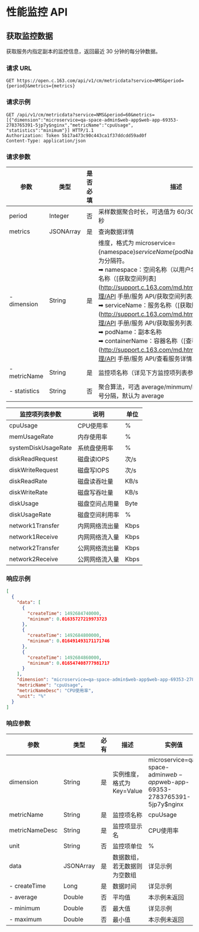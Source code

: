# 性能监控 API

## 获取监控数据

获取服务内指定副本的监控信息，返回最近 30 分钟的每分钟数据。

### 请求 URL

`GET https://open.c.163.com/api/v1/cm/metricdata?service=NMS&period={period}&metrics={metrics}`

### 请求示例

```http
GET /api/v1/cm/metricdata?service=NMS&period=60&metrics=[{"dimension":"microservice=qa-space-admin$web-app$web-app-69353-2783765391-5jp7y$nginx","metricName":"cpuUsage", "statistics":"minimum"}] HTTP/1.1
Authorization: Token 5b17a473c90c443ca1f37ddcdd59ad0f
Content-Type: application/json
```

### 请求参数

|     参数     |    类型   | 是否必填 |                                                       描述                                                       |                                  示例值                                  |
|--------------|-----------|----------|------------------------------------------------------------------------------------------------------------------|--------------------------------------------------------------------------|
| period       | Integer   | 否       | 采样数据聚合时长，可选值为 60/300，单位秒，默认 30 秒                                                            | 60                                                                       |
| metrics      | JSONArray | 是       | 查询数据详情                                                                                                     |                                                                          |
| - dimension  | String    | 是       | 维度，格式为 microservice={namespace}${serviceName}${podName}${containerName}，$ 为分隔符。<br>➡ namespace：空间名称（以用户名结尾），不是空间显示名称（[获取空间列表](http://support.c.163.com/md.html#!容器服务/服务管理/API 手册/服务 API/获取空间列表.md)）<br>➡ serviceName：服务名称（[获取服务列表](http://support.c.163.com/md.html#!容器服务/服务管理/API 手册/服务 API/获取服务列表.md)）<br> ➡ podName：副本名称<br>➡ containerName：容器名称（[查看服务详情](http://support.c.163.com/md.html#!容器服务/服务管理/API 手册/服务 API/查看服务详情.md)）| microservice=qa-space-admin$web-app$web-app-69353-2783765391-5jp7y$nginx |
| - metricName | String    | 是       | 监控项名称（详见下方监控项列表参数）                                                                             | cpuUsage                                                                 |
| - statistics | String    | 否       | 聚合算法，可选 average/minmum/maximum，多个以逗号分隔，默认为 average                                            | minimum                                                                  |

|   监控项列表参数    |      说明      | 单位 |
|---------------------|----------------|------|
| cpuUsage            | CPU使用率      | %    |
| memUsageRate        | 内存使用率     | %    |
| systemDiskUsageRate | 系统盘使用率   | %    |
| diskReadRequest     | 磁盘读IOPS     | 次/s |
| diskWriteRequest    | 磁盘写IOPS     | 次/s |
| diskReadRate        | 磁盘读吞吐量   | KB/s |
| diskWriteRate       | 磁盘写吞吐量   | KB/s |
| diskUsage           | 磁盘空间占用量 | Byte |
| diskUsageRate       | 磁盘空间利用率 | %    |
| network1Transfer    | 内网网络流出量 | Kbps |
| network1Receive     | 内网网络流入量 | Kbps |
| network2Transfer    | 公网网络流出量 | Kbps |
| network2Receive     | 公网网络流入量 | Kbps |




### 响应示例

```json
[
  {
    "data": [
      {
        "createTime": 1492684740000,
        "minimum": 0.01635727219973723
      },
      {
        "createTime": 1492684800000,
        "minimum": 0.016491493171171746
      },
      {
        "createTime": 1492684860000,
        "minimum": 0.016547408777981717
      }
    ],
    "dimension": "microservice=qa-space-admin$web-app$web-app-69353-2783765391-5jp7y$nginx",
    "metricName": "cpuUsage",
    "metricNameDesc": "CPU使用率",
    "unit": "%"
  }
]
```
    
### 响应参数

|      参数      |    类型   | 必有 |             描述             |                                  实例值                                  |
|----------------|-----------|------|------------------------------|--------------------------------------------------------------------------|
| dimension      | String    | 是   | 实例维度，格式为 Key=Value   | microservice=qa-space-admin$web-app$web-app-69353-2783765391-5jp7y$nginx |
| metricName     | String    | 是   | 监控项名称                   | cpuUsage                                                                 |
| metricNameDesc | String    | 是   | 监控项显示名                 | CPU使用率                                                                |
| unit           | String    | 否   | 监控项单位                   | %                                                                        |
| data           | JSONArray | 是   | 数据数组，若无数据则为空数组 | 详见示例                                                                 |
| - createTime   | Long      | 是   | 数据时间                     | 详见示例                                                                 |
| - average      | Double    | 否   | 平均值                       | 本示例未返回                                                             |
| - minimum      | Double    | 否   | 最大值                       | 详见示例                                                                 |
| - maximum      | Double    | 否   | 最小值                       | 本示例未返回                                                             |




